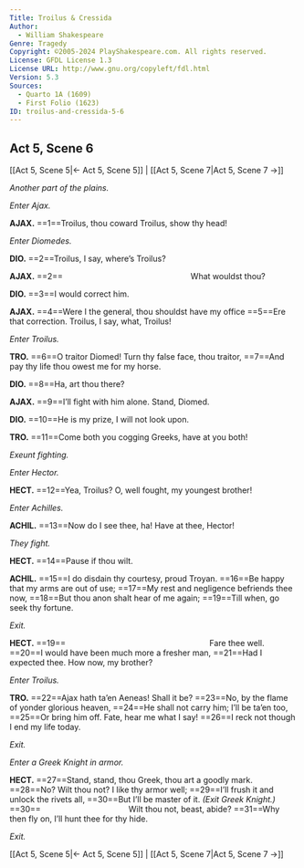 ```yaml
---
Title: Troilus & Cressida
Author: 
  - William Shakespeare
Genre: Tragedy
Copyright: ©2005-2024 PlayShakespeare.com. All rights reserved.
License: GFDL License 1.3
License URL: http://www.gnu.org/copyleft/fdl.html
Version: 5.3
Sources:
  - Quarto 1A (1609)
  - First Folio (1623)
ID: troilus-and-cressida-5-6
---
```


## Act 5, Scene 6
[[Act 5, Scene 5|← Act 5, Scene 5]] | [[Act 5, Scene 7|Act 5, Scene 7 →]]

*Another part of the plains.*

*Enter Ajax.*

**AJAX.**
==1==Troilus, thou coward Troilus, show thy head!

*Enter Diomedes.*

**DIO.**
==2==Troilus, I say, where’s Troilus?

**AJAX.**
==2==                What wouldst thou?

**DIO.**
==3==I would correct him.

**AJAX.**
==4==Were I the general, thou shouldst have my office
==5==Ere that correction. Troilus, I say, what, Troilus!

*Enter Troilus.*

**TRO.**
==6==O traitor Diomed! Turn thy false face, thou traitor,
==7==And pay thy life thou owest me for my horse.

**DIO.**
==8==Ha, art thou there?

**AJAX.**
==9==I’ll fight with him alone. Stand, Diomed.

**DIO.**
==10==He is my prize, I will not look upon.

**TRO.**
==11==Come both you cogging Greeks, have at you both!

*Exeunt fighting.*

*Enter Hector.*

**HECT.**
==12==Yea, Troilus? O, well fought, my youngest brother!

*Enter Achilles.*

**ACHIL.**
==13==Now do I see thee, ha! Have at thee, Hector!

*They fight.*

**HECT.**
==14==Pause if thou wilt.

**ACHIL.**
==15==I do disdain thy courtesy, proud Troyan.
==16==Be happy that my arms are out of use;
==17==My rest and negligence befriends thee now,
==18==But thou anon shalt hear of me again;
==19==Till when, go seek thy fortune.

*Exit.*

**HECT.**
==19==                  Fare thee well.
==20==I would have been much more a fresher man,
==21==Had I expected thee. How now, my brother?

*Enter Troilus.*

**TRO.**
==22==Ajax hath ta’en Aeneas! Shall it be?
==23==No, by the flame of yonder glorious heaven,
==24==He shall not carry him; I’ll be ta’en too,
==25==Or bring him off. Fate, hear me what I say!
==26==I reck not though I end my life today.

*Exit.*

*Enter a Greek Knight in armor.*

**HECT.**
==27==Stand, stand, thou Greek, thou art a goodly mark.
==28==No? Wilt thou not? I like thy armor well;
==29==I’ll frush it and unlock the rivets all,
==30==But I’ll be master of it.
*(Exit Greek Knight.)*
==30==           Wilt thou not, beast, abide?
==31==Why then fly on, I’ll hunt thee for thy hide.

*Exit.*

[[Act 5, Scene 5|← Act 5, Scene 5]] | [[Act 5, Scene 7|Act 5, Scene 7 →]]
